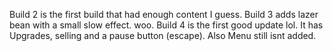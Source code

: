 Build 2 is the first build that had enough content I guess.
Build 3 adds lazer bean with a small slow effect. woo.
Build 4 is the first good update lol. It has Upgrades, selling and a pause button (escape). Also Menu still isnt added.
